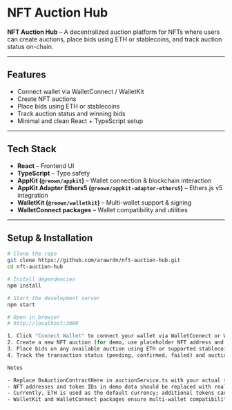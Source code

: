 # NFT Auction Hub

**NFT Auction Hub** – A decentralized auction platform for NFTs where users can create auctions, place bids using ETH or stablecoins, and track auction status on-chain.

---

## Features

- Connect wallet via WalletConnect / WalletKit
- Create NFT auctions
- Place bids using ETH or stablecoins
- Track auction status and winning bids
- Minimal and clean React + TypeScript setup

---

## Tech Stack

- **React** – Frontend UI  
- **TypeScript** – Type safety  
- **AppKit (`@reown/appkit`)** – Wallet connection & blockchain interaction  
- **AppKit Adapter Ethers5 (`@reown/appkit-adapter-ethers5`)** – Ethers.js v5 integration  
- **WalletKit (`@reown/walletkit`)** – Multi-wallet support & signing  
- **WalletConnect packages** – Wallet compatibility and utilities  

---

## Setup & Installation

```bash
# Clone the repo
git clone https://github.com/arawrdn/nft-auction-hub.git
cd nft-auction-hub

# Install dependencies
npm install

# Start the development server
npm start

# Open in browser
# http://localhost:3000

1. Click "Connect Wallet" to connect your wallet via WalletConnect or WalletKit.
2. Create a new NFT auction (for demo, use placeholder NFT address and token ID).
3. Place bids on any available auction using ETH or supported stablecoins.
4. Track the transaction status (pending, confirmed, failed) and auction results.

Notes

- Replace 0xAuctionContractHere in auctionService.ts with your actual smart contract address.
- NFT addresses and token IDs in demo data should be replaced with real NFTs.
- Currently, ETH is used as the default currency; additional tokens can be added.
- WalletKit and WalletConnect packages ensure multi-wallet compatibility and signing support.
